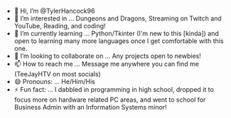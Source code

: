 - 👋 Hi, I’m @TylerHancock96
- 👀 I’m interested in ... Dungeons and Dragons, Streaming on Twitch and YouTube, Reading, and coding!
- 🌱 I’m currently learning ... Python/Tkinter (I'm new to this [kinda]) and open to learning many more languages once I get comfortable with this one.
- 💞️ I’m looking to collaborate on ... Any projects open to newbies!
- 📫 How to reach me ... Message me anywhere you can find me (TeeJayHTV on most socials)
- 😄 Pronouns: ... He/Him/His
- ⚡ Fun fact: ... I dabbled in programming in high school, dropped it to focus more on hardware related PC areas, and went to school for Business Admin with an Information Systems minor!

<!---
TylerHancock96/TylerHancock96 is a ✨ special ✨ repository because its `README.md` (this file) appears on your GitHub profile.
You can click the Preview link to take a look at your changes.
--->
